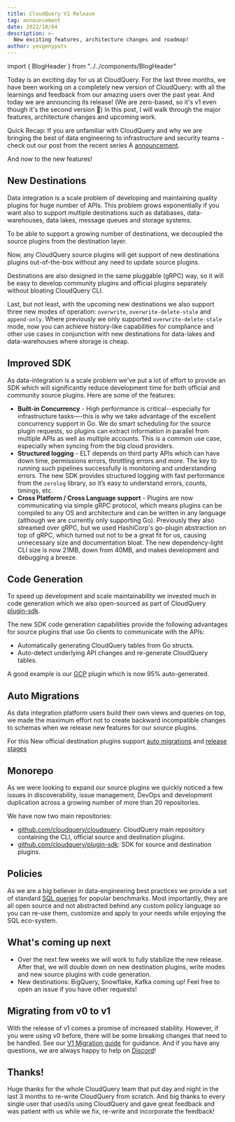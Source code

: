 ```yaml
---
title: CloudQuery V1 Release
tag: announcement
date: 2022/10/04
description: >-
  New exciting features, architecture changes and roadmap!
author: yevgenypats
---
```


import { BlogHeader } from "../../components/BlogHeader"

<BlogHeader/>

Today is an exciting day for us at CloudQuery. For the last three months, we have been working on a completely new version of CloudQuery: with all the learnings and feedback from our amazing users over the past year. And today we are announcing its release! (We are zero-based, so it's v1 even though it's the second version 🙂) In this post, I will walk through the major features, architecture changes and upcoming work.

Quick Recap: If you are unfamiliar with CloudQuery and why we are bringing the best of data engineering to infrastructure and security teams - check out our post from the recent series A [announcement](https://www.cloudquery.io/blog/cloudquery-raises-15m-series-a#story-time).

And now to the new features!

## New Destinations

Data integration is a scale problem of developing and maintaining quality plugins for huge number of APIs. This problem grows exponentially if you want also to support multiple destinations such as databases, data-warehouses, data lakes, message queues and storage systems.

To be able to support a growing number of destinations, we decoupled the source plugins from the destination layer.

Now, any CloudQuery source plugins will get support of new destinations plugins out-of-the-box without any need to update source plugins.

Destinations are also designed in the same pluggable (gRPC) way, so it will be easy to develop community plugins and official plugins separately without bloating CloudQuery CLI.

Last, but not least, with the upcoming new destinations we also support three new modes of operation: `overwrite`, `overwrite-delete-stale` and `append-only`. Where previously we only supported `overwrite-delete-stale` mode, now you can achieve history-like capabilities for compliance and other use cases in conjunction with new destinations for data-lakes and data-warehouses where storage is cheap.

## Improved SDK

As data-integration is a scale problem we've put a lot of effort to provide an SDK which will significantly reduce development time for both official and community source plugins. Here are some of the features:

- **Built-in Concurrency** - High performance is critical--especially for infrastructure tasks—-this is why we take advantage of the excellent concurrency support in Go. We do smart scheduling for the source plugin requests, so plugins can extract information in parallel from multiple APIs as well as multiple accounts. This is a common use case, especially when syncing from the big cloud providers.
- **Structured logging** - ELT depends on third party APIs which can have down time, permissions errors, throttling errors and more. The key to running such pipelines successfully is monitoring and understanding errors. The new SDK provides structured logging with fast performance from the `zerolog` library, so it’s easy to understand errors, counts, timings, etc.
- **Cross Platform / Cross Language support** - Plugins are now communicating via simple gRPC protocol, which means plugins can be compiled to any OS and architecture and can be written in any language (although we are currently only supporting Go). Previously they also streamed over gRPC, but we used HashiCorp's go-plugin abstraction on top of gRPC, which turned out not to be a great fit for us, causing unnecessary size and documentation bloat. The new dependency-light CLI size is now 21MB, down from 40MB, and makes development and debugging a breeze.

## Code Generation

To speed up development and scale maintainability we invested much in code generation which we also open-sourced as part of CloudQuery [plugin-sdk](https://github.com/cloudquery/plugin-sdk/tree/main/codegen).

The new SDK code generation capabilities provide the following advantages for source plugins that use Go clients to communicate with the APIs:

- Automatically generating CloudQuery tables from Go structs.
- Auto-detect underlying API changes and re-generate CloudQuery tables.

A good example is our [GCP](https://github.com/cloudquery/cloudquery/blob/main/plugins/source/gcp/codegen/main.go) plugin which is now 95% auto-generated.

## Auto Migrations

As data integration platform users build their own views and queries on top, we made the maximum effort not to create backward incompatible changes to schemas when we release new features for our source plugins.

For this New official destination plugins support [auto migrations](/docs/core-concepts/migrations) and [release stages](/docs/plugins/sources/overview#source-plugin-release-stages)

## Monorepo

As we were looking to expand our source plugins we quickly noticed a few issues in discoverability, issue management, DevOps and development duplication across a growing number of more than 20 repositories.

We have now two main repositories:

- [github.com/cloudquery/cloudquery](https://github.com/cloudquery/cloudquery): CloudQuery main repository containing the CLI, official source and destination plugins.
- [github.com/cloudquery/plugin-sdk](https://github.com/cloudquery/plugin-sdk): SDK for source and destination plugins.

## Policies

As we are a big believer in data-engineering best practices we provide a set of standard [SQL queries](https://www.cloudquery.io/docs/core-concepts/policies) for popular benchmarks. Most importantly, they are all open source and not abstracted behind any custom policy language so you can re-use them, customize and apply to your needs while enjoying the SQL eco-system.

## What's coming up next

- Over the next few weeks we will work to fully stabilize the new release. After that, we will double down on new destination plugins, write modes and new source plugins with code generation.
- New destinations: BigQuery, Snowflake, Kafka coming up! Feel free to open an issue if you have other requests!

## Migrating from v0 to v1

With the release of v1 comes a promise of increased stability. However, if you were using v0 before, there will be some breaking changes that need to be handled. See our [V1 Migration guide](/blog/migrating-from-v0-to-v1) for guidance. And if you have any questions, we are always happy to help on [Discord](https://www.cloudquery.io/discord)!

## Thanks!

Huge thanks for the whole CloudQuery team that put day and night in the last 3 months to re-write CloudQuery from scratch. And big thanks to every single user that used/is using CloudQuery and gave great feedback and was patient with us while we fix, re-write and incorporate the feedback!
